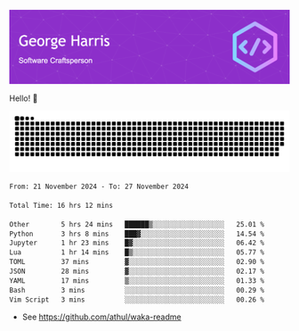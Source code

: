 ![img](./assets/github-header.png)

Hello! :wave:

<div align="center">
  <img  src="https://raw.githubusercontent.com/1999AZZAR/1999AZZAR/readme/resources/grid-snake.svg" alt="snake" />
</div>

<!--START_SECTION:waka-->

```txt
From: 21 November 2024 - To: 27 November 2024

Total Time: 16 hrs 12 mins

Other        5 hrs 24 mins   ██████▒░░░░░░░░░░░░░░░░░░   25.01 %
Python       3 hrs 8 mins    ███▓░░░░░░░░░░░░░░░░░░░░░   14.54 %
Jupyter      1 hr 23 mins    █▓░░░░░░░░░░░░░░░░░░░░░░░   06.42 %
Lua          1 hr 14 mins    █▒░░░░░░░░░░░░░░░░░░░░░░░   05.77 %
TOML         37 mins         ▓░░░░░░░░░░░░░░░░░░░░░░░░   02.90 %
JSON         28 mins         ▓░░░░░░░░░░░░░░░░░░░░░░░░   02.17 %
YAML         17 mins         ▒░░░░░░░░░░░░░░░░░░░░░░░░   01.33 %
Bash         3 mins          ░░░░░░░░░░░░░░░░░░░░░░░░░   00.29 %
Vim Script   3 mins          ░░░░░░░░░░░░░░░░░░░░░░░░░   00.26 %
```

<!--END_SECTION:waka-->

- See <https://github.com/athul/waka-readme>
